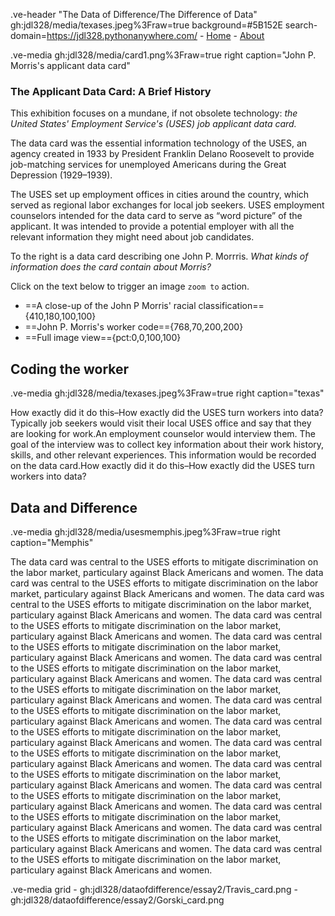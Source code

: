 .ve-header "The Data of Difference/The Difference of Data" gh:jdl328/media/texases.jpeg%3Fraw=true background=#5B152E search-domain=https://jdl328.pythonanywhere.com/
    - [Home](jdl328.pythonanywhere.com)
    - [About](about1)


.ve-media gh:jdl328/media/card1.png%3Fraw=true right caption="John P. Morris's applicant data card"

### The Applicant Data Card: A Brief History

This exhibition focuses on a mundane, if not obsolete technology: *the United States' Employment Service's (USES) job applicant data card.*

The data card was the essential information technology of the USES, an agency  created in 1933 by President Franklin Delano Roosevelt to provide job-matching services for unemployed Americans during the Great Depression (1929–1939).

The USES set up employment offices in cities around the country, which served as regional labor exchanges for local job seekers. USES employment counselors intended for the data card to serve as “word picture” of the applicant. It was intended to provide a potential employer with all the relevant information they might need about job candidates.

To the right is a data card describing one John P. Morrris. *What kinds of information does the card contain about Morris?*

Click on the text below to trigger an image `zoom to` action.
- ==A close-up of the John P Morris' racial classification=={410,180,100,100}
- ==John P. Morris's worker code=={768,70,200,200}
- ==Full image view=={pct:0,0,100,100}


##  Coding the worker 
.ve-media gh:jdl328/media/texases.jpeg%3Fraw=true right caption="texas"

How exactly did it do this–How exactly did the USES turn workers into data? Typically job seekers would visit their local USES office and say that they are looking for work.An employment counselor would interview them. The goal of the interview was to collect key information about their work history, skills, and other relevant experiences. This information would be recorded on the data card.How exactly did it do this–How exactly did the USES turn workers into data?


##  Data and Difference


.ve-media gh:jdl328/media/usesmemphis.jpeg%3Fraw=true right caption="Memphis"

The data card was central to the USES efforts to mitigate discrimination on the labor market, particulary against Black Americans and women. The data card was central to the USES efforts to mitigate discrimination on the labor market, particulary against Black Americans and women. The data card was central to the USES efforts to mitigate discrimination on the labor market, particulary against Black Americans and women. The data card was central to the USES efforts to mitigate discrimination on the labor market, particulary against Black Americans and women. The data card was central to the USES efforts to mitigate discrimination on the labor market, particulary against Black Americans and women. The data card was central to the USES efforts to mitigate discrimination on the labor market, particulary against Black Americans and women. The data card was central to the USES efforts to mitigate discrimination on the labor market, particulary against Black Americans and women. The data card was central to the USES efforts to mitigate discrimination on the labor market, particulary against Black Americans and women. The data card was central to the USES efforts to mitigate discrimination on the labor market, particulary against Black Americans and women. The data card was central to the USES efforts to mitigate discrimination on the labor market, particulary against Black Americans and women. The data card was central to the USES efforts to mitigate discrimination on the labor market, particulary against Black Americans and women. The data card was central to the USES efforts to mitigate discrimination on the labor market, particulary against Black Americans and women. The data card was central to the USES efforts to mitigate discrimination on the labor market, particulary against Black Americans and women. The data card was central to the USES efforts to mitigate discrimination on the labor market, particulary against Black Americans and women. The data card was central to the USES efforts to mitigate discrimination on the labor market, particulary against Black Americans and women. 


.ve-media grid
    - gh:jdl328/dataofdifference/essay2/Travis_card.png
    - gh:jdl328/dataofdifference/essay2/Gorski_card.png

